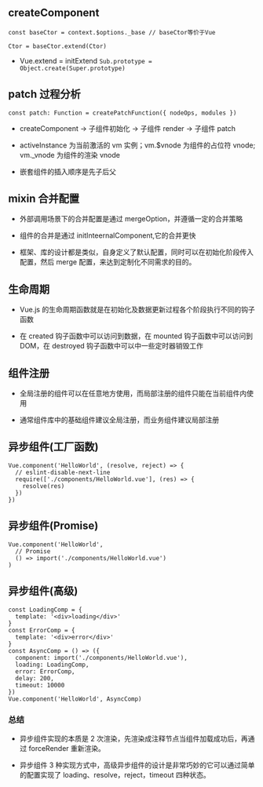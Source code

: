 ## createComponent

`const baseCtor = context.$options._base // baseCtor等价于Vue`

`Ctor = baseCtor.extend(Ctor)`

- Vue.extend = initExtend
  `Sub.prototype = Object.create(Super.prototype)`

## patch 过程分析

`const patch: Function = createPatchFunction({ nodeOps, modules })`

- createComponent -> 子组件初始化 -> 子组件 render -> 子组件 patch

- activeInstance 为当前激活的 vm 实例；vm.$vnode 为组件的占位符 vnode;
  vm.\_vnode 为组件的渲染 vnode

- 嵌套组件的插入顺序是先子后父

## mixin 合并配置

- 外部调用场景下的合并配置是通过 mergeOption，并遵循一定的合并策略

- 组件的合并是通过 initInteernalComponent,它的合并更快

- 框架、库的设计都是类似，自身定义了默认配置，同时可以在初始化阶段传入配置，然后 merge 配置，来达到定制化不同需求的目的。

## 生命周期

- Vue.js 的生命周期函数就是在初始化及数据更新过程各个阶段执行不同的钩子函数

- 在 created 钩子函数中可以访问到数据，在 mounted 钩子函数中可以访问到 DOM，在 destroyed 钩子函数中可以中一些定时器销毁工作

## 组件注册

- 全局注册的组件可以在任意地方使用，而局部注册的组件只能在当前组件内使用

- 通常组件库中的基础组件建议全局注册，而业务组件建议局部注册

## 异步组件(工厂函数)

```
Vue.component('HelloWorld', (resolve, reject) => {
  // eslint-disable-next-line
  require(['./components/HelloWorld.vue'], (res) => {
    resolve(res)
  })
})
```

## 异步组件(Promise)

```
Vue.component('HelloWorld',
  // Promise
  () => import('./components/HelloWorld.vue')
)
```

## 异步组件(高级)

```
const LoadingComp = {
  template: '<div>loading</div>'
}
const ErrorComp = {
  template: '<div>error</div>'
}
const AsyncComp = () => ({
  component: import('./components/HelloWorld.vue'),
  loading: LoadingComp,
  error: ErrorComp,
  delay: 200,
  timeout: 10000
})
Vue.component('HelloWorld', AsyncComp)
```

### 总结

- 异步组件实现的本质是 2 次渲染，先渲染成注释节点当组件加载成功后，再通过 forceRender 重新渲染。

- 异步组件 3 种实现方式中，高级异步组件的设计是非常巧妙的它可以通过简单的配置实现了 loading、resolve，reject，timeout 四种状态。
